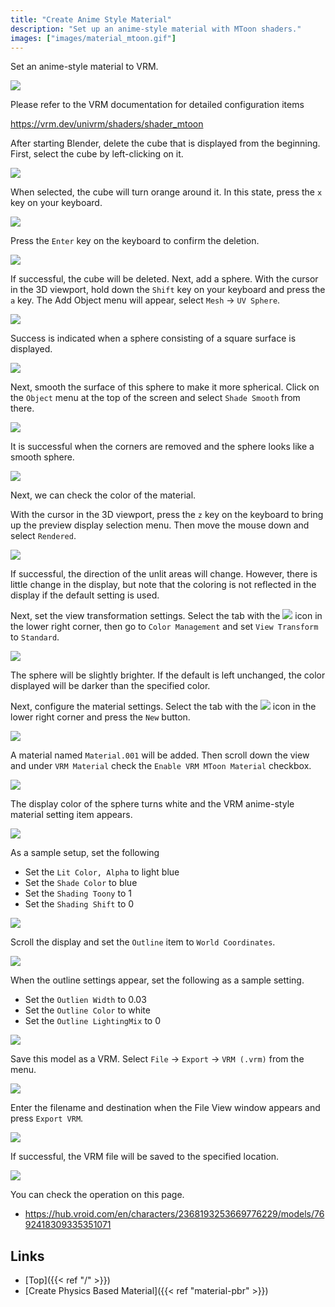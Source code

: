 ```yaml
---
title: "Create Anime Style Material"
description: "Set up an anime-style material with MToon shaders."
images: ["images/material_mtoon.gif"]
---
```


Set an anime-style material to VRM.

![](../../images/material_mtoon.gif)

Please refer to the VRM documentation for detailed configuration items

https://vrm.dev/univrm/shaders/shader_mtoon

After starting Blender, delete the cube that is displayed from the beginning. First, select the cube by left-clicking on it.

![](../images/material_pbr1.png)

When selected, the cube will turn orange around it. In this state, press the `x` key on your keyboard.

![](../images/material_pbr2.png)

Press the `Enter` key on the keyboard to confirm the deletion.

![](../images/material_pbr3.png)

If successful, the cube will be deleted.
Next, add a sphere.
With the cursor in the 3D viewport, hold down the `Shift` key on your keyboard and press the `a` key.
The Add Object menu will appear, select `Mesh` → `UV Sphere`.

![](../images/material_mtoon1.png)

Success is indicated when a sphere consisting of a square surface is displayed.

![](../images/material_mtoon2.png)

Next, smooth the surface of this sphere to make it more spherical. Click on the `Object` menu at the top of the screen and select `Shade Smooth` from there.

![](../images/material_mtoon3.png)

It is successful when the corners are removed and the sphere looks like a smooth sphere.

![](../images/material_mtoon4.png)

Next, we can check the color of the material.

With the cursor in the 3D viewport, press the `z` key on the keyboard to bring up the preview display selection menu.
Then move the mouse down and select `Rendered`.

![](../images/material_mtoon5.png)

If successful, the direction of the unlit areas will change. However, there is little change in the display, but note that the coloring is not reflected in the display if the default setting is used.

Next, set the view transformation settings. Select the tab with the <img src="../../images/scene_property_tab_icon.png"> icon in the lower right corner, then go to `Color Management` and set `View Transform` to `Standard`.

![](../images/material_mtoon6.png)

The sphere will be slightly brighter. If the default is left unchanged, the color displayed will be darker than the specified color.

Next, configure the material settings. Select the tab with the <img src="../../images/material_property_tab_icon.png"> icon in the lower right corner and press the `New` button.

![](../images/material_mtoon7.png)

A material named `Material.001` will be added. Then scroll down the view and under `VRM Material` check the `Enable VRM MToon Material` checkbox.

![](../images/material_mtoon8.png)

The display color of the sphere turns white and the VRM anime-style material setting item appears.

![](../images/material_mtoon9.png)


As a sample setup, set the following

- Set the `Lit Color, Alpha` to light blue
- Set the `Shade Color` to blue
- Set the `Shading Toony` to 1
- Set the `Shading Shift` to 0

![](../images/material_mtoon10.png)

Scroll the display and set the `Outline` item to `World Coordinates`.

![](../images/material_mtoon11.png)

When the outline settings appear, set the following as a sample setting.

- Set the `Outlien Width` to 0.03
- Set the `Outline Color` to white
- Set the `Outline LightingMix` to 0

![](../images/material_mtoon12.png)

Save this model as a VRM. Select `File` → `Export` → `VRM (.vrm)` from the menu.

![](../images/material_mtoon13.png)

Enter the filename and destination when the File View window appears and press `Export VRM`.

![](../images/material_pbr14.png)

If successful, the VRM file will be saved to the specified location.

![](../../images/material_mtoon.gif)

You can check the operation on this page.

- https://hub.vroid.com/en/characters/2368193253669776229/models/7692418309335351071

## Links

- [Top]({{< ref "/" >}})
- [Create Physics Based Material]({{< ref "material-pbr" >}})
